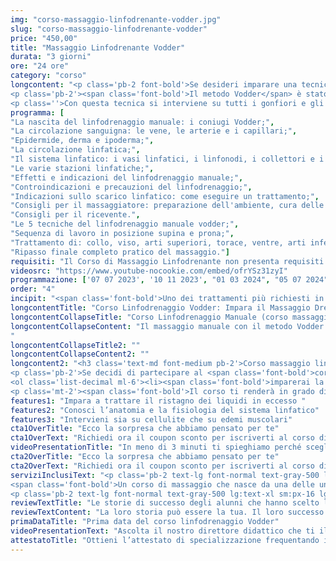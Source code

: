 ```yaml
---
img: "corso-massaggio-linfodrenante-vodder.jpg"
slug: "corso-massaggio-linfodrenante-vodder"
price: "450,00"
title: "Massaggio Linfodrenante Vodder"
durata: "3 giorni"
ore: "24 ore"
category: "corso"
longcontent: "<p class='pb-2 font-bold'>Se desideri imparare una tecnica di massaggio manuale che agisce direttamente sul sistema linfatico, il corso di massaggio linfodrenante è quello giusto per te.</p> 
<p class='pb-2'><span class='font-bold'>Il metodo Vodder</span> è stato ideato da Emil Vodder, un fisioterapista danese che ha studiato a fondo il sistema linfatico e ha elaborato una tecnica efficace e scientificamente provata. <span class='font-bold'>È il più riconosciuto a livello internazionale tra i metodi di linfodrenaggio manuale</span>.</p> 
<p class=''>Con questa tecnica si interviene su tutti i gonfiori e gli edemi causati da ristagni linfatici e problemi al sistema di drenaggio.</p>"
programma: [
"La nascita del linfodrenaggio manuale: i coniugi Vodder;",
"La circolazione sanguigna: le vene, le arterie e i capillari;",
"Epidermide, derma e ipoderma;",
"La circolazione linfatica;",
"Il sistema linfatico: i vasi linfatici, i linfonodi, i collettori e i dotti linfatici;",
"Le varie stazioni linfatiche;",
"Effetti e indicazioni del linfodrenaggio manuale;",
"Controindicazioni e precauzioni del linfodrenaggio;",
"Indicazioni sullo scarico linfatico: come eseguire un trattamento;",
"Consigli per il massaggiatore: preparazione dell'ambiente, cura delle mani e abbigliamento;",
"Consigli per il ricevente.",
"Le 5 tecniche del linfodrenaggio manuale vodder;",
"Sequenza di lavoro in posizione supina e prona;",
"Trattamento di: collo, viso, arti superiori, torace, ventre, arti inferiori, regione dorsale, lombare e glutei;",
"Ripasso finale completo pratico del massaggio."]
requisiti: "Il Corso di Massaggio Linfodrenante non presenta requisiti ed è aperto a tutti."
videosrc: "https://www.youtube-nocookie.com/embed/ofrYSz31zyI"
programmazione: ['07 07 2023', '10 11 2023', "01 03 2024", "05 07 2024", "15 11 2024"]  
order: "4"
incipit: "<span class='font-bold'>Uno dei trattamenti più richiesti in ambito estetico, curativo e sportivo</span>. Di cosa stiamo parlando? Del corso di massaggio linfodrenante. <span class='font-bold'>Scopri ora la nostra offerta formativa</span>."
longcontentTitle: "Corso Linfodrenaggio Vodder: Impara il Massaggio Drenante con la nostra formazione"            
longcontentCollapseTitle: "Corso Linfodrenaggio Manuale (corso massaggio drenante): scopri come funziona il metodo Vodder"
longcontentCollapseContent: "Il massaggio manuale con il metodo Vodder: <ol class='list-decimal ml-6'><li>stimola il flusso della linfa con delle manualità delicate, precise e ritmiche, seguendo il percorso dei capillari, dei vasi, dei collettori, dei tronchi e dei linfonodi linfatici;</li><li>ha effetti benefici su tutto il corpo e la mente in quanto migliora la circolazione sanguigna e linfatica, elimina le tossine, riduce i gonfiori e gli edemi, rafforza il sistema immunitario, rilassa il sistema nervoso, tonifica la pelle e i tessuti.</li></ol>
"
longcontentCollapseTitle2: ""
longcontentCollapseContent2: ""
longcontent2: "<h3 class='text-md font-medium pb-2'>Corso massaggio linfatico: ecco cosa imparerai</h3>
<p class='pb-2'>Se decidi di partecipare al <span class='font-bold'>corso di massaggio linfodrenante Vodder:</span></p> 
<ol class='list-decimal ml-6'><li><span class='font-bold'>imparerai la teoria e la pratica del massaggio manuale</span> con il metodo Vodder;</li><li>studierai l’anatomia e la fisiologia del sistema linfatico;</li><li><span class='font-bold'>approfondirai le tecniche di manipolazione con le mani</span>.</li></ol>
<p class='mt-2'><span class='font-bold'>Il corso ti renderà in grado di praticare un massaggio manuale con il metodo Vodder efficace</span> e sicuro, ottenendo un’azione drenante e depurativa su tutto il sistema linfatico.</p>"
features1: "Impara a trattare il ristagno dei liquidi in eccesso "
features2: "Conosci l’anatomia e la fisiologia del sistema linfatico"
features3: "Intervieni sia su cellulite che su edemi muscolari"  
cta1OverTitle: "Ecco la sorpresa che abbiamo pensato per te"
cta1OverText: "Richiedi ora il coupon sconto per iscriverti al corso di massaggio linfodrenante vodder"
videoPresentationTitle: "In meno di 3 minuti ti spieghiamo perché scegliere il corso di massaggio linfodrenante Vodder"
cta2OverTitle: "Ecco la sorpresa che abbiamo pensato per te"
cta2OverText: "Richiedi ora il coupon sconto per iscriverti al corso di massaggio linfodrenante vodder"
serviziInclusiText: "<p class='pb-2 text-lg font-normal text-gray-500 lg:text-xl sm:px-16 lg:px-48 text-justify'>
<span class='font-bold'>Un corso di massaggio che nasce da una delle uniche tecniche scientificamente provate</span>. Un corso di massaggio che tratta a fondo il sistema linfatico e la sua anatomia. Un corso che ti permetterà di eseguire il massaggio linfodrenante in completa autonomia.</p>
<p class='pb-2 text-lg font-normal text-gray-500 lg:text-xl sm:px-16 lg:px-48 text-justify'>Cosa aspetti? <span class='font-bold'>Chiedi subito maggiori info su come partecipare a quest’eccellente formazione coi migliori docenti</span> nel campo del benessere e scegli il corso massaggio drenante.</p>"
reviewTextTitle: "Le storie di successo degli alunni che hanno scelto la nostra scuola di massaggio"        
reviewTextContent: "La loro storia può essere la tua. Il loro successo puoi ottenerlo anche tu.<span class='block py-2'>Cosa aspetti? Scegli anche tu di essere finalmente felice del lavoro che scegli.</span>" 
primaDataTitle: "Prima data del corso linfodrenaggio Vodder"
videoPresentationText: "Ascolta il nostro direttore didattico che ti illustra i vantaggi del corso massaggio linfatico."
attestatoTitle: "Ottieni l’attestato di specializzazione frequentando il corso linfodrenaggio manuale"
---
```

